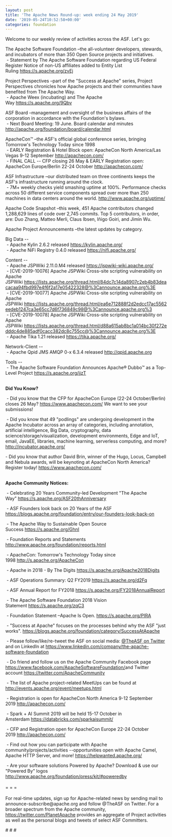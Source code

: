 ```yaml
---
layout: post
title: 'The Apache News Round-up: week ending 24 May 2019'
date: '2019-05-24T10:52:58+00:00'
categories: foundation
---
```

<p>Welcome to our weekly review of activities across the ASF. Let's go:</p> 
  <p>The Apache Software Foundation&nbsp;–the all-volunteer developers, stewards, and incubators of more than 350 Open Source projects and initiatives.<br />&nbsp;- Statement by The Apache Software Foundation regarding US Federal Register Notice of non-US affiliates added to Entity List Ruling&nbsp;<a href="https://s.apache.org/zvEj">https://s.apache.org/zvEj</a></p> 
  <p>Project Perspectives&nbsp;–part of the &quot;Success at Apache&quot; series, Project Perspectives chronicles how Apache projects and their communities have benefited from The Apache Way.<br />&nbsp;- Apache Weex (incubating) and The Apache Way&nbsp;<a href="https://s.apache.org/9Qbv%20">https://s.apache.org/9Qbv</a></p> 
  <p>ASF Board –management and oversight of the business affairs of the corporation in accordance with the Foundation's bylaws.<br />&nbsp;- Next Board Meeting: 19 June. Board calendar and minutes <a href="http://apache.org/foundation/board/calendar.html">http://apache.org/foundation/board/calendar.html</a></p> 
  <div> 
    <p>ApacheCon™ –the ASF's official global conference series, bringing Tomorrow's Technology Today since 1998<br />&nbsp;- EARLY Registration &amp; Hotel Block open: ApacheCon North America/Las Vegas 9-12 September&nbsp;<a href="http://apachecon.com/">http://apachecon.com/</a> <br />&nbsp;- FINAL CALL -- CFP closing 26 May &amp; EARLY Registration open: ApacheCon Europe/Berlin 22-24 October&nbsp;<a href="http://apachecon.com/">http://apachecon.com/</a></p> 
    <p>ASF Infrastructure –our distributed team on three continents keeps the ASF's infrastructure running around the clock.<br />&nbsp;- 7M+ weekly checks yield smashing uptime at 100%. Performance checks across 50 different service components spread over more than 250 machines in data centers around the world.&nbsp;<a href="http://www.apache.org/uptime/">http://www.apache.org/uptime/</a></p> 
    <p>Apache Code Snapshot –this week, 451 Apache contributors changed 1,288,629 lines of code over&nbsp;2,745 commits. Top 5 contributors, in order, are: Duo Zhang, Matteo Merli, Claus Ibsen, Iñigo Goiri, and&nbsp;Jimin Wu.</p> 
    <p>Apache Project Announcements&nbsp;–the latest updates by category.</p> 
    <p>Big Data --<br />&nbsp;- Apache Kylin 2.6.2 released&nbsp;<a href="https://kylin.apache.org/">https://kylin.apache.org/</a><br />&nbsp;-&nbsp;Apache NiFi Registry 0.4.0 released&nbsp;<a href="https://nifi.apache.org/">https://nifi.apache.org/</a></p> 
    <p>Content --<br />&nbsp;- Apache JSPWiki 2.11.0.M4 released&nbsp;<a href="https://jspwiki-wiki.apache.org/">https://jspwiki-wiki.apache.org/</a><br />&nbsp;- [CVE-2019-10076] Apache JSPWiki Cross-site scripting vulnerability on Apache JSPWiki&nbsp;<a href="https://lists.apache.org/thread.html/84dc7c14da8907c2eb4b83deacacaa94fbd997e4f6f2a17e05422328@%3Cannounce.apache.org%3E">https://lists.apache.org/thread.html/84dc7c14da8907c2eb4b83deacacaa94fbd997e4f6f2a17e05422328@%3Cannounce.apache.org%3E</a><br />&nbsp;- [CVE-2019-10077] Apache JSPWiki Cross-site scripting vulnerability on Apache JSPWiki&nbsp;<a href="https://lists.apache.org/thread.html/ea6e712888f2d2edcc17ac5562eedeb1247ca3e65cc7d6f736849c98@%3Cannounce.apache.org%3E">https://lists.apache.org/thread.html/ea6e712888f2d2edcc17ac5562eedeb1247ca3e65cc7d6f736849c98@%3Cannounce.apache.org%3</a><br />&nbsp;- [CVE-2019-10078] Apache JSPWiki Cross-site scripting vulnerability on Apache JSPWiki&nbsp;<a href="https://lists.apache.org/thread.html/d88a615ab8bc1a014bc30f272edddc4de885adf0cacc382dc8c755cc@%3Cannounce.apache.org%3E">https://lists.apache.org/thread.html/d88a615ab8bc1a014bc30f272edddc4de885adf0cacc382dc8c755cc@%3Cannounce.apache.org%3E</a><br />&nbsp;-&nbsp;Apache Tika 1.21 released&nbsp;<a href="https://tika.apache.org/">https://tika.apache.org/</a> </p> 
    <p>Network-Client --<br />&nbsp;- Apache Qpid JMS AMQP 0-x 6.3.4 released&nbsp;<a href="http://qpid.apache.org/">http://qpid.apache.org</a></p> 
    <p>Tools --<br />&nbsp;-&nbsp;The Apache Software Foundation Announces Apache® Dubbo™ as a Top-Level Project <a href="https://s.apache.org/jjzT">https://s.apache.org/jjzT</a></p> 
    <p><strong><br />Did You Know?</strong></p> 
    <div> 
      <p>&nbsp;- Did you know that the CFP for ApacheCon Europe (22-24 October/Berlin) closes 26 May?&nbsp;<a href="https://www.apachecon.com/">https://www.apachecon.com/</a>&nbsp;We want to see your submissions!</p> 
      <p>&nbsp;- Did you know that 49 &quot;podlings&quot; are undergoing development in the Apache Incubator across an array of categories, including annotation, artificial intelligence, Big Data, cryptography, data science/storage/visualization, development environments, Edge and IoT, email, JavaEE, libraries, machine learning, serverless computing, and more? <a href="http://incubator.apache.org/">http://incubator.apache.org/</a></p> 
      <p> - Did you know that author David Brin, winner of the Hugo, Locus, Campbell and Nebula awards, will be keynoting at ApacheCon North America? Register today!&nbsp;<a href="https://www.apachecon.com/">https://www.apachecon.com/</a><br /><br /></p> 
      <p><strong>Apache Community Notices:</strong></p> 
    </div> 
    <p>&nbsp;- Celebrating 20 Years Community-led Development &quot;The Apache Way&quot;&nbsp;<a href="https://s.apache.org/ASF20thAnniversary">https://s.apache.org/ASF20thAnniversary</a></p> 
    <p>&nbsp;- ASF Founders look back on 20 Years of the ASF <a href="https://blogs.apache.org/foundation/entry/our-founders-look-back-on">https://blogs.apache.org/foundation/entry/our-founders-look-back-on</a></p> 
    <p>&nbsp;- The Apache Way to Sustainable Open Source Success&nbsp;<a href="https://s.apache.org/GhnI">https://s.apache.org/GhnI</a></p> 
    <p>&nbsp;- Foundation Reports and Statements <a href="http://www.apache.org/foundation/reports.html">http://www.apache.org/foundation/reports.html</a></p> 
    <p>&nbsp;- ApacheCon: Tomorrow's Technology Today since 1998&nbsp;<a href="http://s.apache.org/ApacheCon">http://s.apache.org/ApacheCon</a></p> 
    <p>&nbsp;- Apache in 2018 - By The Digits <a href="https://s.apache.org/Apache2018Digits">https://s.apache.org/Apache2018Digits</a></p> 
    <p>&nbsp;-&nbsp;ASF Operations Summary: Q2 FY2019 <a href="https://s.apache.org/d2Fq">https://s.apache.org/d2Fq</a></p> 
    <p>&nbsp;- ASF Annual Report for FY2018&nbsp;<a href="https://s.apache.org/FY2018AnnualReport">https://s.apache.org/FY2018AnnualReport</a></p> 
    <p>&nbsp;- The Apache Software Foundation 2018 Vision Statement&nbsp;<a href="https://s.apache.org/zqC3">https://s.apache.org/zqC3</a></p> 
    <p>&nbsp;- Foundation Statement –Apache Is Open.&nbsp;<a href="https://s.apache.org/PIRA">https://s.apache.org/PIRA</a></p> 
    <div> 
      <p>&nbsp;- &quot;Success at Apache&quot; focuses on the processes behind why the ASF &quot;just works&quot;. <a href="https://blogs.apache.org/foundation/category/SuccessAtApache">https://blogs.apache.org/foundation/category/SuccessAtApache</a></p> 
    </div> 
    <div> 
      <p>&nbsp;- Please follow/like/re-tweet the ASF on social media: <a href="https://twitter.com/TheASF">@TheASF on Twitter</a> and on LinkedIn at <a href="https://www.linkedin.com/company/the-apache-software-foundation">https://www.linkedin.com/company/the-apache-software-foundation</a></p> 
      <p>&nbsp;- Do friend and follow us on the Apache Community Facebook page <a href="https://www.facebook.com/ApacheSoftwareFoundation/">https://www.facebook.com/ApacheSoftwareFoundation/</a>and Twitter account <a href="https://twitter.com/ApacheCommunity">https://twitter.com/ApacheCommunity</a></p> 
    </div> 
    <div> 
      <p><a href="https://feathercast.apache.org/"></a></p> 
    </div> 
    <div> 
      <p>&nbsp;- The list of Apache project-related MeetUps can be found at <a href="http://events.apache.org/event/meetups.html">http://events.apache.org/event/meetups.html</a></p> 
    </div> 
    <div> 
      <p>&nbsp;- Registration is open for ApacheCon North America 9-12 September 2019&nbsp;<a href="http://apachecon.com/">http://apachecon.com/</a></p> 
      <p>&nbsp;- Spark + AI Summit 2019 will be held 15-17 October in Amsterdam&nbsp;<font color="#bb0000"><a href="https://databricks.com/sparkaisummit/">https://databricks.com/sparkaisummit/</a></font></p> 
      <p>&nbsp;- CFP and Registration open for ApacheCon Europe 22-24 October 2019&nbsp;<a href="http://apachecon.com/">http://apachecon.com/</a></p> 
      <p>&nbsp;- Find out how you can participate with Apache community/projects/activities --opportunities open with Apache Camel, Apache HTTP Server, and more! <a href="https://helpwanted.apache.org/">https://helpwanted.apache.org/</a></p> 
    </div> 
    <div>&nbsp;- Are your software solutions Powered by Apache? Download &amp; use our &quot;Powered By&quot; logos <a href="http://www.apache.org/foundation/press/kit/#poweredby">http://www.apache.org/foundation/press/kit/#poweredby</a></div> 
    <div><br /></div> 
    <div>= = =</div> 
    <div><br /></div> 
    <div>For real-time updates, sign up for Apache-related news by sending mail to announce-subscribe@apache.org and follow @TheASF on Twitter. For a broader spectrum from the Apache community, <a href="https://twitter.com/PlanetApache">https://twitter.com/PlanetApache</a> provides an aggregate of Project activities as well as the personal blogs and tweets of select ASF Committers.</div> 
  </div> 
  <p># # #</p>
